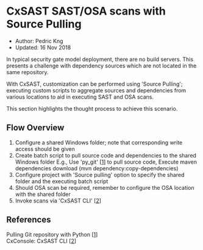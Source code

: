 # CxSAST SAST/OSA scans with Source Pulling
* Author:   Pedric Kng  
* Updated:  16 Nov 2018

In typical security gate model deployment, there are no build servers. This presents a challenge with dependency sources which are not located in the same repository.

With CxSAST, customization can be performed using 'Source Pulling'; executing custom scripts to aggregate sources and dependencies from various locations to aid in executing SAST and OSA scans.

This section highlights the thought process to achieve this scenario.

## Flow Overview
1. Configure a shared Windows folder; note that corresponding write access should be given
2. Create batch script to pull source code and dependencies to the shared Windows folder E.g., Use 'py_git' [[1]] to pull source code, Execute maven dependencies download (mvn dependency:copy-dependencies)
3. Configure project with 'Source pulling' option to specify the shared folder and the executing batch script
4. Should OSA scan be required, remember to configure the OSA location with the shared folder
5. Invoke scans via 'CxSAST CLI' [[2]]

## References

Pulling Git repository with Python [[1]]  
CxConsole: CxSAST CLI [[2]]

[1]:https://github.com/cx-demo/py_git "PYGIT"  
[2]:https://checkmarx.atlassian.net/wiki/spaces/KC/pages/52560015/CxConsole+CxSAST+CLI "CxConsole: CxSAST CLI"
